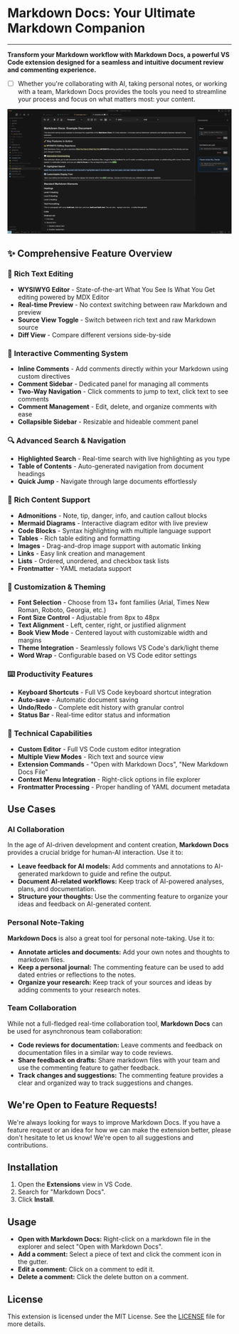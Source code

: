 # Markdown Docs: Your Ultimate Markdown Companion

---

**Transform your Markdown workflow with Markdown Docs, a powerful VS Code extension designed for a seamless and intuitive document review and commenting experience.**

- [ ] Whether you're collaborating with AI, taking personal notes, or working with a team, Markdown Docs provides the tools you need to streamline your process and focus on what matters most: your content.

![Markdown Docs Screenshot](media/screenshot.png)

## ✨ Comprehensive Feature Overview

### 🎨 **Rich Text Editing**

- **WYSIWYG Editor** - State-of-the-art What You See Is What You Get editing powered by MDX Editor
- **Real-time Preview** - No context switching between raw Markdown and preview
- **Source View Toggle** - Switch between rich text and raw Markdown source
- **Diff View** - Compare different versions side-by-side

### 💬 **Interactive Commenting System**

- **Inline Comments** - Add comments directly within your Markdown using custom directives
- **Comment Sidebar** - Dedicated panel for managing all comments
- **Two-Way Navigation** - Click comments to jump to text, click text to see comments
- **Comment Management** - Edit, delete, and organize comments with ease
- **Collapsible Sidebar** - Resizable and hideable comment panel

### 🔍 **Advanced Search & Navigation**

- **Highlighted Search** - Real-time search with live highlighting as you type
- **Table of Contents** - Auto-generated navigation from document headings
- **Quick Jump** - Navigate through large documents effortlessly

### 📝 **Rich Content Support**

- **Admonitions** - Note, tip, danger, info, and caution callout blocks
- **Mermaid Diagrams** - Interactive diagram editor with live preview
- **Code Blocks** - Syntax highlighting with multiple language support
- **Tables** - Rich table editing and formatting
- **Images** - Drag-and-drop image support with automatic linking
- **Links** - Easy link creation and management
- **Lists** - Ordered, unordered, and checkbox task lists
- **Frontmatter** - YAML metadata support

### 🎯 **Customization & Theming**

- **Font Selection** - Choose from 13+ font families (Arial, Times New Roman, Roboto, Georgia, etc.)
- **Font Size Control** - Adjustable from 8px to 48px
- **Text Alignment** - Left, center, right, or justified alignment
- **Book View Mode** - Centered layout with customizable width and margins
- **Theme Integration** - Seamlessly follows VS Code's dark/light theme
- **Word Wrap** - Configurable based on VS Code editor settings

### ⌨️ **Productivity Features**

- **Keyboard Shortcuts** - Full VS Code keyboard shortcut integration
- **Auto-save** - Automatic document saving
- **Undo/Redo** - Complete edit history with granular control
- **Status Bar** - Real-time editor status and information

### 🔧 **Technical Capabilities**

- **Custom Editor** - Full VS Code custom editor integration
- **Multiple View Modes** - Rich text and source view
- **Extension Commands** - "Open with Markdown Docs", "New Markdown Docs File"
- **Context Menu Integration** - Right-click options in file explorer
- **Frontmatter Processing** - Proper handling of YAML document metadata

## Use Cases

### AI Collaboration

In the age of AI-driven development and content creation, **Markdown Docs** provides a crucial bridge for human-AI interaction. Use it to:

- **Leave feedback for AI models:** Add comments and annotations to AI-generated markdown to guide and refine the output.
- **Document AI-related workflows:** Keep track of AI-powered analyses, plans, and documentation.
- **Structure your thoughts:** Use the commenting feature to organize your ideas and feedback on AI-generated content.

### Personal Note-Taking

**Markdown Docs** is also a great tool for personal note-taking. Use it to:

- **Annotate articles and documents:** Add your own notes and thoughts to markdown files.
- **Keep a personal journal:** The commenting feature can be used to add dated entries or reflections to the notes.
- **Organize your research:** Keep track of your sources and ideas by adding comments to your research notes.

### Team Collaboration

While not a full-fledged real-time collaboration tool, **Markdown Docs** can be used for asynchronous team collaboration:

- **Code reviews for documentation:** Leave comments and feedback on documentation files in a similar way to code reviews.
- **Share feedback on drafts:** Share markdown files with your team and use the commenting feature to gather feedback.
- **Track changes and suggestions:** The commenting feature provides a clear and organized way to track suggestions and changes.

## We're Open to Feature Requests!

We're always looking for ways to improve Markdown Docs. If you have a feature request or an idea for how we can make the extension better, please don't hesitate to let us know! We're open to all suggestions and contributions.

## Installation

1. Open the **Extensions** view in VS Code.
2. Search for "Markdown Docs".
3. Click **Install**.

## Usage

- **Open with Markdown Docs:** Right-click on a markdown file in the explorer and select "Open with Markdown Docs".
- **Add a comment:** Select a piece of text and click the comment icon in the gutter.
- **Edit a comment:** Click on a comment to edit it.
- **Delete a comment:** Click the delete button on a comment.

## License

This extension is licensed under the MIT License. See the [LICENSE](LICENSE) file for more details.
